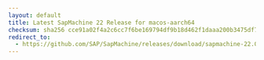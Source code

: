 ```yaml
---
layout: default
title: Latest SapMachine 22 Release for macos-aarch64
checksum: sha256 cce91a02f4a2c6cc7f6be169794df9b18d462f1daaa200b3475df7936929562c
redirect_to:
  - https://github.com/SAP/SapMachine/releases/download/sapmachine-22.0.1/sapmachine-jdk-22.0.1_macos-aarch64_bin.tar.gz
---
```

